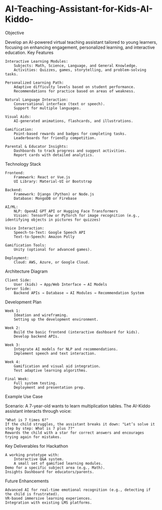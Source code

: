# AI-Teaching-Assistant-for-Kids-AI-Kiddo-
Objective

Develop an AI-powered virtual teaching assistant tailored to young learners, focusing on enhancing engagement, personalized learning, and interactive education.
Key Features

    Interactive Learning Modules:
        Subjects: Math, Science, Language, and General Knowledge.
        Activities: Quizzes, games, storytelling, and problem-solving tasks.

    Personalized Learning Path:
        Adaptive difficulty levels based on student performance.
        Recommendations for practice based on areas of weakness.

    Natural Language Interaction:
        Conversational interface (text or speech).
        Support for multiple languages.

    Visual Aids:
        AI-generated animations, flashcards, and illustrations.

    Gamification:
        Point-based rewards and badges for completing tasks.
        Leaderboards for friendly competition.

    Parental & Educator Insights:
        Dashboards to track progress and suggest activities.
        Report cards with detailed analytics.

Technology Stack

    Frontend:
        Framework: React or Vue.js
        UI Library: Material-UI or Bootstrap

    Backend:
        Framework: Django (Python) or Node.js
        Database: MongoDB or Firebase

    AI/ML:
        NLP: OpenAI GPT API or Hugging Face Transformers
        Vision: TensorFlow or PyTorch for image recognition (e.g., identifying objects in pictures for quizzes)

    Voice Interaction:
        Speech-to-Text: Google Speech API
        Text-to-Speech: Amazon Polly

    Gamification Tools:
        Unity (optional for advanced games).

    Deployment:
        Cloud: AWS, Azure, or Google Cloud.

Architecture Diagram

    Client Side:
        User (kids) → App/Web Interface → AI Models
    Server Side:
        Backend APIs → Database → AI Modules → Recommendation System

Development Plan

    Week 1:
        Ideation and wireframing.
        Setting up the development environment.

    Week 2:
        Build the basic frontend (interactive dashboard for kids).
        Develop backend APIs.

    Week 3:
        Integrate AI models for NLP and recommendations.
        Implement speech and text interaction.

    Week 4:
        Gamification and visual aid integration.
        Test adaptive learning algorithms.

    Final Week:
        Full system testing.
        Deployment and presentation prep.

Example Use Case

Scenario:
A 7-year-old wants to learn multiplication tables. The AI-Kiddo assistant interacts through voice:

    "What is 7 times 6?"
    If the child struggles, the assistant breaks it down: "Let’s solve it step by step: What is 7 plus 7?"
    Rewards the child with a star for correct answers and encourages trying again for mistakes.

Key Deliverables for Hackathon

    A working prototype with:
        Interactive Q&A system.
        A small set of gamified learning modules.
    Demo for a specific subject area (e.g., Math).
    Insights Dashboard for educators/parents.

Future Enhancements

    Advanced AI for real-time emotional recognition (e.g., detecting if the child is frustrated).
    VR-based immersive learning experiences.
    Integration with existing LMS platforms.
